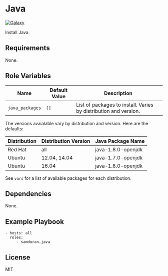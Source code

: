 Java
=========
[![Galaxy](https://img.shields.io/badge/galaxy-samdoran.java-blue.svg?style=flat)](https://galaxy.ansible.com/samdoran/java)

Install Java.

Requirements
------------

None.

Role Variables
--------------

| Name              | Default Value       | Description          |
|-------------------|---------------------|----------------------|
| `java_packages` | `[]` | List of packages to install. Varies by distribution and version.  |

The versions avaialable vary by distribution and version. Here are the defaults:

| Distribution              | Distribution Version       | Java Package Name          |
|-------------------|---------------------|----------------------|
| Red Hat | all | java-1.8.0-openjdk |
| Ubuntu | 12.04, 14.04 | java-1.7.0-openjdk |
| Ubuntu | 16.04 | java-1.8.0-openjdk |

See `vars` for a list of available packages for each distribution.

Dependencies
------------

None.

Example Playbook
----------------

    - hosts: all
      roles:
         - samdoran.java

License
-------

MIT
